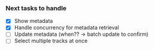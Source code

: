 ### Next tasks to handle

- [x] Show metadata
- [x] Handle concurrency for metadata retrieval
- [ ] Update metadata (when?? -> batch update to confirm)
- [ ] Select multiple tracks at once
